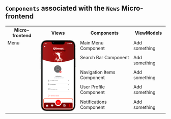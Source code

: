 ## `Components` associated with the `News` Micro-frontend

<table>
  <tr>
    <th>Micro-frontend</th>
    <th>Views</th>
    <th>Components</th>
    <th>ViewModels</th>
  </tr>
  <tr>
    <td rowspan="5" style="vertical-align: top;">Menu</td>
    <td rowspan="5">
      <img src="https://github.com/DuarteVDG/aw-project/blob/main/fe-services/images/Menu.png?raw=true" style="width: 150px; height: auto;" />
    </td>
    <td style="vertical-align: top;">Main Menu Component</td>
    <td style="vertical-align: top;">Add something</td>
  </tr>
  <tr>
    <td style="vertical-align: top;">Search Bar Component</td>
    <td style="vertical-align: top;">Add something</td>
  </tr>
  <tr>
    <td style="vertical-align: top;">Navigation Items Component</td>
    <td style="vertical-align: top;">Add something</td>
  </tr>
  <tr>
    <td style="vertical-align: top;">User Profile Component</td>
    <td style="vertical-align: top;">Add something</td>
  </tr>
  <tr>
    <td style="vertical-align: top;">Notifications Component</td>
    <td style="vertical-align: top;">Add something</td>
  </tr>
</table>
